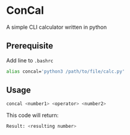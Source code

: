 # ConCal
A simple CLI calculator written in python
<br>
## Prerequisite
Add line to `.bashrc` <br>
```bash
alias concal='python3 /path/to/file/calc.py'
```
## Usage
```bash
concal <number1> <operator> <number2>
```

This code will return:
```bash
Result: <resulting number>
```


